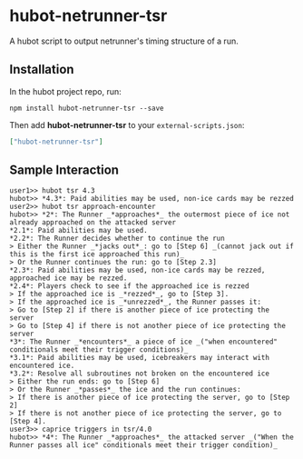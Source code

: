 # hubot-netrunner-tsr

A hubot script to output netrunner's timing structure of a run.

## Installation

In the hubot project repo, run:

`npm install hubot-netrunner-tsr --save`

Then add **hubot-netrunner-tsr** to your `external-scripts.json`:

```json
["hubot-netrunner-tsr"]
```

## Sample Interaction

```
user1>> hubot tsr 4.3
hubot>> *4.3*: Paid abilities may be used, non-ice cards may be rezzed
user2>> hubot tsr approach-encounter
hubot>> *2*: The Runner _*approaches*_ the outermost piece of ice not already approached on the attacked server
*2.1*: Paid abilities may be used.
*2.2*: The Runner decides whether to continue the run
> Either the Runner _*jacks out*_: go to [Step 6] _(cannot jack out if this is the first ice approached this run)_
> Or the Runner continues the run: go to [Step 2.3]
*2.3*: Paid abilities may be used, non-ice cards may be rezzed, approached ice may be rezzed.
*2.4*: Players check to see if the approached ice is rezzed
> If the approached ice is _*rezzed*_, go to [Step 3].
> If the approached ice is _*unrezzed*_, the Runner passes it:
> Go to [Step 2] if there is another piece of ice protecting the server
> Go to [Step 4] if there is not another piece of ice protecting the server
*3*: The Runner _*encounters*_ a piece of ice _("when encountered" conditionals meet their trigger conditions)_
*3.1*: Paid abilities may be used, icebreakers may interact with encountered ice.
*3.2*: Resolve all subroutines not broken on the encountered ice
> Either the run ends: go to [Step 6]
> Or the Runner _*passes*_ the ice and the run continues:
> If there is another piece of ice protecting the server, go to [Step 2]
> If there is not another piece of ice protecting the server, go to [Step 4].
user3>> caprice triggers in tsr/4.0
hubot>> *4*: The Runner _*approaches*_ the attacked server _("When the Runner passes all ice" conditionals meet their trigger condition)_
```
